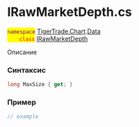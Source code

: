 
# IRawMarketDepth.cs
<mark style="color:purple;">`namespace`</mark> [TigerTrade.Chart](../../../../TigerTrade.Chart.md).[Data](../../../../TigerTrade.Chart/Data.md)  
<mark style="color:red;">&nbsp;&nbsp;&nbsp;&nbsp;&nbsp;&nbsp;&nbsp;`class`</mark> [IRawMarketDepth](../../IRawMarketDepth.cs.md)

Описание

### Синтаксис
```csharp
long MaxSize { get; }
```
### Пример  
```csharp
// example
```
